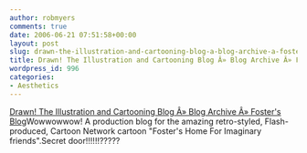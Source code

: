 ```yaml
---
author: robmyers
comments: true
date: 2006-06-21 07:51:58+00:00
layout: post
slug: drawn-the-illustration-and-cartooning-blog-a-blog-archive-a-fosters-blog
title: Drawn! The Illustration and Cartooning Blog Â» Blog Archive Â» Foster's Blog
wordpress_id: 996
categories:
- Aesthetics
---
```


[Drawn! The Illustration and Cartooning Blog Â» Blog Archive Â» Foster's Blog](http://drawn.ca/2006/06/20/fosters-blog/)Wowwowwow! A production blog for the amazing retro-styled, Flash-produced, Cartoon Network cartoon "Foster's Home For Imaginary friends".Secret door!!!!!!?????

